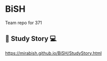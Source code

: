 # BiSH
Team repo for 371
## :notebook: Study Story :computer:

https://mirabish.github.io/BiSH/StudyStory.html
